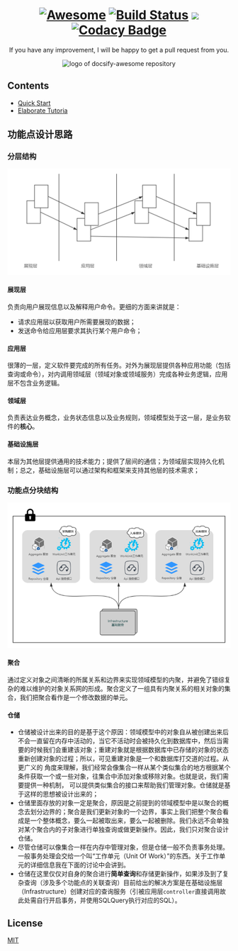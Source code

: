 <div align="center">

# [![Awesome](https://awesome.re/badge.svg)](https://awesome.re) [![Build Status](https://travis-ci.org/leyan95/biscuits.svg?branch=master)](https://travis-ci.org/leyan95/biscuits)  [![](https://jitpack.io/v/leyan95/biscuits.svg)](https://jitpack.io/#leyan95/biscuits) [![Codacy Badge](https://api.codacy.com/project/badge/Grade/62f21c28da8c4ef5867cf591d205543a)](https://www.codacy.com/app/leyan95/biscuits?utm_source=github.com&amp;utm_medium=referral&amp;utm_content=leyan95/biscuits&amp;utm_campaign=Badge_Grade)

If you have any improvement, I will be happy to get a pull request from you.

<img width="150" src="https://leyan95.github.io/biscuits/_media/biscuits.svg" alt="logo of docsify-awesome repository">

</div>

## Contents
- [Quick Start](https://leyan95.github.io/biscuits/#/pages/get-start)
- [Elaborate Tutoria](https://leyan95.github.io/biscuits/#/pages/step-by-step)

## 功能点设计思路
### 分层结构
![](https://github.com/HunterVillage/biscuits-demo/blob/master/hierarchy.png?raw=true)

#### 展现层
负责向用户展现信息以及解释用户命令。更细的方面来讲就是：

- 请求应用层以获取用户所需要展现的数据；
- 发送命令给应用层要求其执行某个用户命令；
    
#### 应用层
很薄的一层，定义软件要完成的所有任务。对外为展现层提供各种应用功能（包括查询或命令），对内调用领域层（领域对象或领域服务）完成各种业务逻辑，应用层不包含业务逻辑。

#### 领域层
负责表达业务概念，业务状态信息以及业务规则，领域模型处于这一层，是业务软件的**核心**。

#### 基础设施层
本层为其他层提供通用的技术能力；提供了层间的通信；为领域层实现持久化机制；总之，基础设施层可以通过架构和框架来支持其他层的技术需求；

### 功能点分块结构
![](https://github.com/HunterVillage/biscuits-demo/blob/master/DDD.png?raw=true)

#### 聚合
通过定义对象之间清晰的所属关系和边界来实现领域模型的内聚，并避免了错综复杂的难以维护的对象关系网的形成。聚合定义了一组具有内聚关系的相关对象的集合，我们把聚合看作是一个修改数据的单元。

#### 仓储
- 仓储被设计出来的目的是基于这个原因：领域模型中的对象自从被创建出来后不会一直留在内存中活动的，当它不活动时会被持久化到数据库中，然后当需 要的时候我们会重建该对象；重建对象就是根据数据库中已存储的对象的状态重新创建对象的过程；所以，可见重建对象是一个和数据库打交道的过程。从更广义的 角度来理解，我们经常会像集合一样从某个类似集合的地方根据某个条件获取一个或一些对象，往集合中添加对象或移除对象。也就是说，我们需要提供一种机制， 可以提供类似集合的接口来帮助我们管理对象。仓储就是基于这样的思想被设计出来的；
- 仓储里面存放的对象一定是聚合，原因是之前提到的领域模型中是以聚合的概念去划分边界的；聚合是我们更新对象的一个边界，事实上我们把整个聚合看 成是一个整体概念，要么一起被取出来，要么一起被删除。我们永远不会单独对某个聚合内的子对象进行单独查询或做更新操作。因此，我们只对聚合设计仓储。
- 尽管仓储可以像集合一样在内存中管理对象，但是仓储一般不负责事务处理。一般事务处理会交给一个叫“工作单元（Unit Of Work）”的东西。关于工作单元的详细信息我在下面的讨论中会讲到。
- 仓储在这里仅仅对自身的聚合进行**简单查询**和存储更新操作，如果涉及到了复杂查询（涉及多个功能点的关联查询）目前给出的解决方案是在基础设施层（Infrastructure）创建对应的查询服务（引被应用层`controller`直接调用故此处需自行开启事务，并使用SQLQuery执行对应的SQL）。

## License
[MIT](https://choosealicense.com/licenses/mit/)
